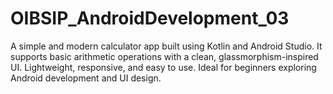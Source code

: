 # OIBSIP_AndroidDevelopment_03
A simple and modern calculator app built using Kotlin and Android Studio. It supports basic arithmetic operations with a clean, glassmorphism-inspired UI. Lightweight, responsive, and easy to use. Ideal for beginners exploring Android development and UI design.
